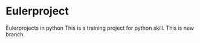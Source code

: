 # Eulerproject
Eulerprojects in python 
This is a training project for python skill. 
This is new branch.
